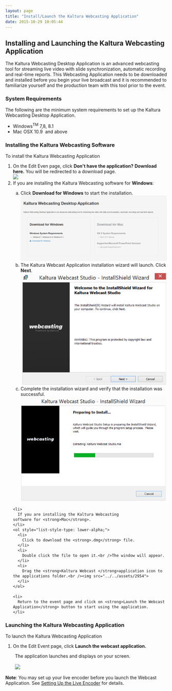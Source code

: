 ```yaml
---
layout: page
title: "Install/Launch the Kaltura Webcasting Application"
date: 2015-10-29 10:05:44
---
```


<h2>
    Installing and Launching the Kaltura Webcasting Application
  </h2>
  
  <p>
    The Kaltura Webcasting Desktop Application is an advanced webcasting tool for streaming live video with slide synchronization, automatic recording and real-time reports. This Webcasting Application needs to be downloaded and installed before you begin your live broadcast and it is recommended to familiarize yourself and the production team with this tool prior to the event. 
  </p>
  
  <h3>
    System Requirements
  </h3>
  
  <p>
    The following are the minimum system requirements to set up the Kaltura Webcasting Desktop Application.
  </p>
  
  <ul>
    <li>
      Windows<sup>TM</sup> <span class="inline-comment-marker" data-ref="7d6bfbb8-df9f-469d-b04c-be0fbe34ecca">7,8</span>, 8.1
    </li>
    <li>
      Mac OSX 10.9  and above
    </li>
  </ul>
  
  <p>
    
  </p>
  
  <h3>
    Installing the Kaltura Webcasting Software
  </h3>
  
  <p class="Procedure mce-procedure">
    <a name="install"></a>To install the Kaltura Webcasting Application
  </p>
  
  <ol>
    <li>
      On the Edit Even page, click <strong>Don't have the application?</strong> <strong>Download here.</strong> You will be redirected to a download page.<br /><img src="../../assets/3297">
    </li>
    <li>
      <span>If you are installing the Kaltura Webcasting software for <strong>Windows</strong>:</span>
    </li>
    <ol style="list-style-type: lower-alpha;">
      <li>
        Click <strong>Download for Windows</strong> to start the installation.<br /><img src="../../assets/2520">
      </li>
      <li>
        The Kaltura Webcast Application installation wizard will launch. Click <strong>Next</strong>.<br /><img src="../../assets/2521">
      </li>
      <li>
        Complete the installation wizard and verify that the installation was successful.<br /><img src="../../assets/2522">
      </li>
    </ol>
    
    <li>
      If you are installing the Kaltura Webcasting software for <strong>Mac</strong>.
    </li>
    <ol style="list-style-type: lower-alpha;">
      <li>
        Click to download the <strong>.dmg</strong> file.
      </li>
      <li>
        Double click the file to open it.<br />The window will appear.
      </li>
      <li>
        Drag the <strong>Kaltura Webcast </strong>application icon to the applications folder.<br /><img src="../../assets/2954">
      </li>
    </ol>
    
    <li>
      Return to the event page and click on <strong>Launch the Webcast Application</strong> button to start using the application. 
    </li>
  </ol>
  
  <p>
    <span></span>
  </p>
  
  <p>
    
  </p>
  
  <h3>
    Launching the Kaltura Webcasting Application
  </h3>
  
  <p class="Procedure mce-procedure">
    <a name="launch"></a>To launch the Kaltura Webcasting Application
  </p>
  
  <ol>
    <li>
      On the Edit Event page, click <strong>Launch the webcast application. </strong>
    </li>
  </ol>
  
  <p style="padding-left: 30px;">
    The application launches and displays on your screen.<br /><br /><img src="../../assets/3485">
  </p>
  
  <p>
    <strong>Note</strong>: You may set up your live encoder before you launch the Webcast Application<span>. See <a href="http://knowledge.kaltura.com/node/1624" target="_blank">Setting Up the Live Encoder</a> for details.</span>
  </p>
  
  <p>
    
  </p>